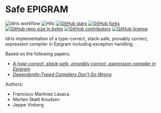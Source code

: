 # Safe EPIGRAM
![Idris workflow](https://github.com/jnxf/safe-epigram/workflows/Idris%20workflow/badge.svg)
![Hits](https://hitcounter.pythonanywhere.com/count/tag.svg?url=https%3A%2F%2Fgithub.com%2FJnxF%2Fsafe-epigram)
[![GitHub stars](https://img.shields.io/github/stars/JnxF/safe-epigram.svg)](https://GitHub.com/JnxF/safe-epigram/stargazers/)
[![GitHub forks](https://img.shields.io/github/forks/JnxF/safe-epigram.svg)](https://GitHub.com/JnxF/safe-epigram/network/)
[![GitHub repo size in bytes](https://img.shields.io/github/repo-size/JnxF/safe-epigram.svg)](https://github.com/JnxF/safe-epigram)
[![GitHub contributors](https://img.shields.io/github/contributors/JnxF/safe-epigram.svg)](https://GitHub.com/JnxF/safe-epigram/graphs/contributors/)
[![GitHub license](http://img.shields.io/github/license/JnxF/safe-epigram.svg)](https://github.com/JnxF/safe-epigram/blob/master/LICENSE)

Idris implementation of a type-correct, stack-safe, provably correct, expression compiler in Epigram including exception handling.

Based on the following papers:

* [_A type-correct, stack-safe, provably correct, expression compiler in Epigram_](https://citeseerx.ist.psu.edu/viewdoc/download?doi=10.1.1.94.62&rep=rep1&type=pdf)
* [_Dependently-Typed Compilers Don't Go Wrong_](http://www.cs.nott.ac.uk/~pszgmh/well-typed.pdf)

Authors:

* Francisco Martínez Lasaca
* Morten Skøtt Knudsen
* Jeppe Vinberg
